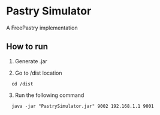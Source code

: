 # Pastry Simulator

A FreePastry implementation

## How to run

1. Generate .jar

2. Go to /dist location

```shell
  cd /dist
```

3. Run the following command

```shell
  java -jar "PastrySimulator.jar" 9002 192.168.1.1 9001
```
